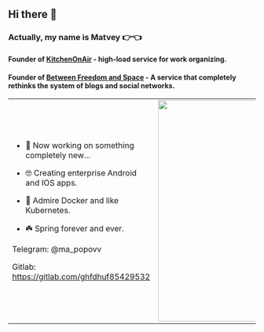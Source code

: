 ## Hi there 👋

### Actually, my name is Matvey 👉👈
#### Founder of [KitchenOnAir](https://github.com/KitchenOnAir) - high-load service for work organizing.
#### Founder of [Between Freedom and Space](https://github.com/Between-freedom-and-Space) - A service that completely rethinks the system of blogs and social networks.
<p align="center">
  <table>
  <tr>
      <td>
      
- 🔭 Now working on something completely new...
       
- 🤓 Creating enterprise Android and IOS apps.
       
- 🐸 Admire Docker and like Kubernetes.
       
- ☘️ Spring forever and ever.

Telegram: @ma_popovv

Gitlab: https://gitlab.com/ghfdhuf85429532
   </td>
       <td><img width="450px" src="https://github-readme-stats.vercel.app/api/top-langs/?username=Ferum-bot&langs_count=10&hide=html&layout=compact&hide_border=true&hide_title=true&theme=merko" /></td>
  </tr>   
</table>
</p>
